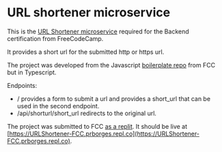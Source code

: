 # URL shortener microservice

This is the [URL Shortener microservice](https://www.freecodecamp.org/learn/back-end-development-and-apis/back-end-development-and-apis-projects/url-shortener-microservice) required for the Backend certification from FreeCodeCamp.

It provides a short url for the submitted http or https url.

The project was developed from the Javascript [boilerplate repo](https://github.com/freeCodeCamp/boilerplate-project-urlshortener/) from FCC but in Typescript.

Endpoints:

* / provides a  form to submit a url and provides a short_url that can be used in the second endpoint.
* /api/shorturl/short_url redirects to the original url.

The project was submitted to FCC [as a replit](https://replit.com/@PRBorges/URLShortener-FCC). It should be live at [https://URLShortener-FCC.prborges.repl.co](https://URLShortener-FCC.prborges.repl.co).
